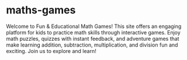 # maths-games
Welcome to Fun &amp; Educational Math Games! This site offers an engaging platform for kids to practice math skills through interactive games. Enjoy math puzzles, quizzes with instant feedback, and adventure games that make learning addition, subtraction, multiplication, and division fun and exciting. Join us to explore and learn!
